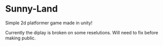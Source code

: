 # Sunny-Land
Simple 2d platformer game made in unity!

Currently the diplay is broken on some reselutions. Will need to fix before making public.

